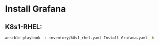 # Install Grafana

## K8s1-RHEL:
```bash
ansible-playbook -i inventory/k8s1_rhel.yaml Install-Grafana.yaml -b
```